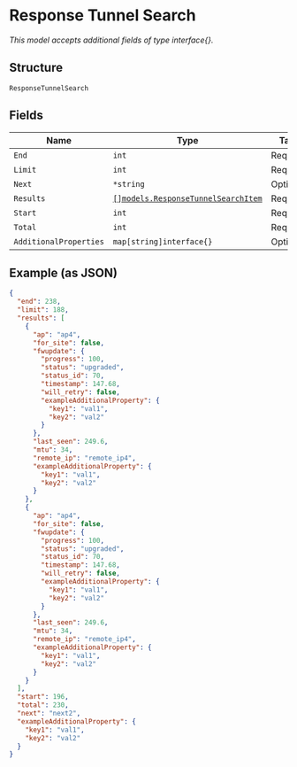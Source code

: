 
# Response Tunnel Search

*This model accepts additional fields of type interface{}.*

## Structure

`ResponseTunnelSearch`

## Fields

| Name | Type | Tags | Description |
|  --- | --- | --- | --- |
| `End` | `int` | Required | - |
| `Limit` | `int` | Required | - |
| `Next` | `*string` | Optional | - |
| `Results` | [`[]models.ResponseTunnelSearchItem`](../../doc/models/containers/response-tunnel-search-item.md) | Required | - |
| `Start` | `int` | Required | - |
| `Total` | `int` | Required | - |
| `AdditionalProperties` | `map[string]interface{}` | Optional | - |

## Example (as JSON)

```json
{
  "end": 238,
  "limit": 188,
  "results": [
    {
      "ap": "ap4",
      "for_site": false,
      "fwupdate": {
        "progress": 100,
        "status": "upgraded",
        "status_id": 70,
        "timestamp": 147.68,
        "will_retry": false,
        "exampleAdditionalProperty": {
          "key1": "val1",
          "key2": "val2"
        }
      },
      "last_seen": 249.6,
      "mtu": 34,
      "remote_ip": "remote_ip4",
      "exampleAdditionalProperty": {
        "key1": "val1",
        "key2": "val2"
      }
    },
    {
      "ap": "ap4",
      "for_site": false,
      "fwupdate": {
        "progress": 100,
        "status": "upgraded",
        "status_id": 70,
        "timestamp": 147.68,
        "will_retry": false,
        "exampleAdditionalProperty": {
          "key1": "val1",
          "key2": "val2"
        }
      },
      "last_seen": 249.6,
      "mtu": 34,
      "remote_ip": "remote_ip4",
      "exampleAdditionalProperty": {
        "key1": "val1",
        "key2": "val2"
      }
    }
  ],
  "start": 196,
  "total": 230,
  "next": "next2",
  "exampleAdditionalProperty": {
    "key1": "val1",
    "key2": "val2"
  }
}
```

